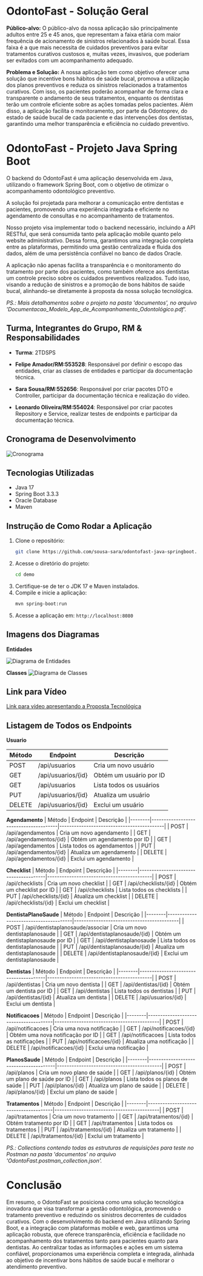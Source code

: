 # OdontoFast - Solução Geral
**Público-alvo:**
O público-alvo da nossa aplicação são principalmente adultos entre 25 e 45 anos, que representam a faixa etária com maior frequência de acionamento de sinistros relacionados à saúde bucal. Essa faixa é a que mais necessita de cuidados preventivos para evitar tratamentos curativos custosos e, muitas vezes, invasivos, que poderiam ser evitados com um acompanhamento adequado.

**Problema e Solução:**
A nossa aplicação tem como objetivo oferecer uma solução que incentive bons hábitos de saúde bucal, promova a utilização dos planos preventivos e reduza os sinistros relacionados a tratamentos curativos. Com isso, os pacientes poderão acompanhar de forma clara e transparente o andamento de seus tratamentos, enquanto os dentistas terão um controle eficiente sobre as ações tomadas pelos pacientes. Além disso, a aplicação facilita o monitoramento, por parte da Odontoprev, do estado de saúde bucal de cada paciente e das intervenções dos dentistas, garantindo uma melhor transparência e eficiência no cuidado preventivo.


# OdontoFast - Projeto Java Spring Boot
O backend do OdontoFast é uma aplicação desenvolvida em Java, utilizando o framework Spring Boot, com o objetivo de otimizar o acompanhamento odontológico preventivo. 

A solução foi projetada para melhorar a comunicação entre dentistas e pacientes, promovendo uma experiência integrada e eficiente no agendamento de consultas e no acompanhamento de tratamentos.

Nosso projeto visa implementar todo o backend necessário, incluindo a API RESTful, que será consumida tanto pela aplicação mobile quanto pelo website administrativo. Dessa forma, garantimos uma integração completa entre as plataformas, permitindo uma gestão centralizada e fluida dos dados, além de uma persistência confiável no banco de dados Oracle.

A aplicação não apenas facilita a transparência e o monitoramento do tratamento por parte dos pacientes, como também oferece aos dentistas um controle preciso sobre os cuidados preventivos realizados. Tudo isso, visando a redução de sinistros e a promoção de bons hábitos de saúde bucal, alinhando-se diretamente à proposta da nossa solução tecnológica.

*PS.: Mais detalhamentos sobre o projeto na pasta 'documentos', no arquivo 'Documentacao_Modelo_App_de_Acompanhamento_Odontológico.pdf'.*


## **Turma, Integrantes do Grupo, RM & Responsabilidades**  
   - **Turma**: 2TDSPS

   - **Felipe Amador/RM:553528**: Responsável por definir o escopo das entidades, criar as classes de entidades e participar da documentação técnica.
   - **Sara Sousa/RM:552656**: Responsável por criar pacotes DTO e Controller, participar da documentação técnica e realização do vídeo.
   - **Leonardo Oliveira/RM:554024**: Responsável por criar pacotes Repository e Service, realizar testes de endpoints e participar da documentação técnica.

## **Cronograma de Desenvolvimento**
![Cronograma](images-readme/JavaCronogramaChallenge.png)

## Tecnologias Utilizadas
- Java 17
- Spring Boot 3.3.3
- Oracle Database
- Maven

## **Instrução de Como Rodar a Aplicação**  

   1. Clone o repositório:
      ```bash
      git clone https://github.com/sousa-sara/odontofast-java-springboot.git
      ```
   2. Acesse o diretório do projeto:
      ```bash
      cd demo
      ```
   3. Certifique-se de ter o JDK 17 e Maven instalados.
   4. Compile e inicie a aplicação:
      ```bash
      mvn spring-boot:run
      ```
   5. Acesse a aplicação em: `http://localhost:8080`

   ## **Imagens dos Diagramas**

   **Entidades**
  
   ![Diagrama de Entidades](images-readme/DiagramaEntidade.png)

   **Classes**
   ![Diagrama de Classes](images-readme/ClasseUML.png)

   ## **Link para Vídeo**  
   [Link para vídeo apresentando a Proposta Tecnológica](https://drive.google.com/file/d/1PLQXwP-C8_bW0AqzS9P1nhGlPPuoBKqa/view?usp=sharing)

## **Listagem de Todos os Endpoints**  

**Usuario**
   
| Método | Endpoint                              | Descrição                                 |
|--------|---------------------------------------|-------------------------------------------|
| POST   | /api/usuarios                         | Cria um novo usuário                      |
| GET    | /api/usuarios/{id}                   | Obtém um usuário por ID                   |
| GET    | /api/usuarios                         | Lista todos os usuários                   |
| PUT    | /api/usuarios/{id}                   | Atualiza um usuário                       |
| DELETE | /api/usuarios/{id}                   | Exclui um usuário                         |

**Agendamento**
| Método | Endpoint                              | Descrição                                 |
   |--------|---------------------------------------|-------------------------------------------|
   | POST   | /api/agendamentos                      | Cria um novo agendamento                     |
   | GET    | /api/agendamentos/{id}                   | Obtém um agendamento por ID                   |
   | GET    | /api/agendamentos                        | Lista todos os agendamentos                 |
   | PUT    | /api/agendamentos/{id}                   | Atualiza um agendamento                      |
   | DELETE | /api/agendamentos/{id}                   | Exclui um agendamento                        |

**Checklist**
| Método | Endpoint                              | Descrição                                 |
   |--------|---------------------------------------|-------------------------------------------|
   | POST   | /api/checklists                       | Cria um novo checklist                     |
   | GET    | /api/checklists/{id}                   | Obtém um checklist por ID                   |
   | GET    | /api/checklists                         | Lista todos os checklists                    |
   | PUT    | /api/checklists/{id}                   | Atualiza um checklist                      |
   | DELETE | /api/checklists/{id}                   | Exclui um checklist                     |

   **DentistaPlanoSaude**
   | Método | Endpoint                              | Descrição                                 |
   |--------|---------------------------------------|-------------------------------------------|
   | POST   | /api/dentistaplanosaude/associar        | Cria um novo dentistaplanosaude                     |
   | GET    | /api/dentistaplanosaude/{id}            | Obtém um dentistaplanosaude por ID                   |
   | GET    | /api/dentistaplanosaude                 | Lista todos os dentistaplanosaude                  |
   | PUT    | /api/dentistaplanosaude/{id}            | Atualiza um dentistaplanosaude                      |
   | DELETE | /api/dentistaplanosaude/{id}            | Exclui um dentistaplanosaude                       |

   **Dentistas**
   | Método | Endpoint                              | Descrição                                 |
   |--------|---------------------------------------|-------------------------------------------|
   | POST   | /api/dentistas                         | Cria um novo dentista                     |
   | GET    | /api/dentistas/{id}                   | Obtém um dentista por ID                   |
   | GET    | /api/dentistas                      | Lista todos os dentistas                  |
   | PUT    | /api/dentistas/{id}                   | Atualiza um dentista                     |
   | DELETE | /api/usuarios/{id}                   | Exclui um dentista                        |

   **Notificacoes**
   | Método | Endpoint                              | Descrição                                 |
   |--------|---------------------------------------|-------------------------------------------|
   | POST   | /api/notificacoes                        | Cria uma nova notificação                   |
   | GET    | /api/notificacoes/{id}                   | Obtém uma nova notificação por ID                   |
   | GET    | /api/notificacoes                         | Lista todos as notificações                  |
   | PUT    | /api/notificacoes/{id}                   | Atualiza uma notificação                       |
   | DELETE | /api/notificacoes/{id}                   | Exclui uma notificação                        |

   **PlanosSaude**
   | Método | Endpoint                              | Descrição                                 |
   |--------|---------------------------------------|-------------------------------------------|
   | POST   | /api/planos                      | Cria um novo plano de saúde                    |
   | GET    | /api/planos/{id}                   | Obtém um plano de saúde por ID                   |
   | GET    | /api/planos                         | Lista todos os planos de saúde                  |
   | PUT    | /api/planos/{id}                   | Atualiza um plano de saúde                      |
   | DELETE | /api/planos/{id}                   | Exclui um plano de saúde                         |

   **Tratamentos**
   | Método | Endpoint                              | Descrição                                 |
   |--------|---------------------------------------|-------------------------------------------|
   | POST   | /api/tratamentos                         | Cria um novo tratamento                    |
   | GET    | /api/tratamentos/{id}                   | Obtém tratamento por ID                   |
   | GET    | /api/tratamentos                        | Lista todos os tratamentos                   |
   | PUT    | /api/tratamentos/{id}                   | Atualiza um tratamento                       |
   | DELETE | /api/tratamentos/{id}                   | Exclui um tratamento                       |

*PS.: Collections contendo todas as estruturas de requisições para teste no Postman na pasta 'documentos' no arquivo 'OdontoFast.postman_collection.json'.*

# Conclusão

Em resumo, o OdontoFast se posiciona como uma solução tecnológica inovadora que visa transformar a gestão odontológica, promovendo o tratamento preventivo e reduzindo os sinistros decorrentes de cuidados curativos. Com o desenvolvimento do backend em Java utilizando Spring Boot, e a integração com plataformas mobile e web, garantimos uma aplicação robusta, que oferece transparência, eficiência e facilidade no acompanhamento dos tratamentos tanto para pacientes quanto para dentistas. Ao centralizar todas as informações e ações em um sistema confiável, proporcionamos uma experiência completa e integrada, alinhada ao objetivo de incentivar bons hábitos de saúde bucal e melhorar o atendimento preventivo.
